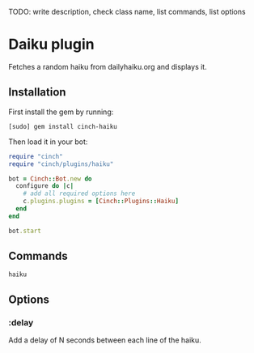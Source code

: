 TODO: write description, check class name, list commands, list options
# Daiku plugin

Fetches a random haiku from dailyhaiku.org and displays it.

## Installation
First install the gem by running:
```
[sudo] gem install cinch-haiku
```

Then load it in your bot:
```ruby
require "cinch"
require "cinch/plugins/haiku"

bot = Cinch::Bot.new do
  configure do |c|
    # add all required options here
    c.plugins.plugins = [Cinch::Plugins::Haiku]
  end
end

bot.start
```
## Commands

```
haiku
```

## Options
### :delay
Add a delay of N seconds between each line of the haiku.
